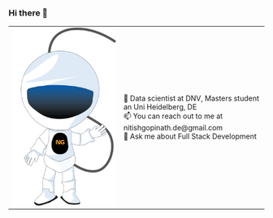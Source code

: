 ### Hi there 👋

<!--
**ngmars/ngmars** is a ✨ _special_ ✨ repository because its `README.md` (this file) appears on your GitHub profile.
-->
<table>
  <tr>
    <td><img src='./astronaut.svg'/></td>
  <td>
  🔭 Data scientist at DNV, Masters student an Uni Heidelberg, DE <br/>
  📫 You can reach out to me at nitishgopinath.de@gmail.com <br/>
  💬 Ask me about Full Stack Development <br/>
</td>
  </tr>
 </table>
